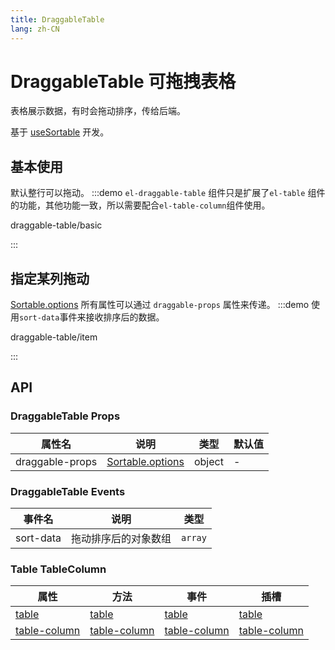 ```yaml
---
title: DraggableTable
lang: zh-CN
---
```


# DraggableTable 可拖拽表格

表格展示数据，有时会拖动排序，传给后端。

基于 [useSortable](https://vueuse.org/integrations/useSortable/) 开发。

## 基本使用

默认整行可以拖动。
:::demo `el-draggable-table` 组件只是扩展了`el-table` 组件的功能，其他功能一致，所以需要配合`el-table-column`组件使用。

draggable-table/basic

:::

## 指定某列拖动

[Sortable.options](https://github.com/SortableJS/Sortable#options) 所有属性可以通过 `draggable-props` 属性来传递。
:::demo 使用`sort-data`事件来接收排序后的数据。

draggable-table/item

:::

## API

### DraggableTable Props

| 属性名          | 说明                                                               | 类型   | 默认值 |
| --------------- | ------------------------------------------------------------------ | ------ | ------ |
| draggable-props | [Sortable.options](https://github.com/SortableJS/Sortable#options) | object | -      |

### DraggableTable Events

| 事件名    | 说明                 | 类型    |
| --------- | -------------------- | ------- |
| sort-data | 拖动排序后的对象数组 | `array` |

### Table TableColumn

| 属性                                                                                 | 方法                                                                                 | 事件                                                                                 | 插槽                                                                                 |
| ------------------------------------------------------------------------------------ | ------------------------------------------------------------------------------------ | ------------------------------------------------------------------------------------ | ------------------------------------------------------------------------------------ |
| [table](https://element-plus.org/zh-CN/component/table.html#table-api)               | [table](https://element-plus.org/zh-CN/component/table.html#table-api)               | [table](https://element-plus.org/zh-CN/component/table.html#table-api)               | [table](https://element-plus.org/zh-CN/component/table.html#table-api)               |
| [table-column](https://element-plus.org/zh-CN/component/table.html#table-column-api) | [table-column](https://element-plus.org/zh-CN/component/table.html#table-column-api) | [table-column](https://element-plus.org/zh-CN/component/table.html#table-column-api) | [table-column](https://element-plus.org/zh-CN/component/table.html#table-column-api) |
